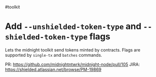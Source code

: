 #toolkit
# Add `--unshielded-token-type` and `--shielded-token-type` flags

Lets the midnight toolkit send tokens minted by contracts. Flags are supported by `single-tx` and `batches` commands.

PR: https://github.com/midnightntwrk/midnight-node/pull/105
JIRA: https://shielded.atlassian.net/browse/PM-19869